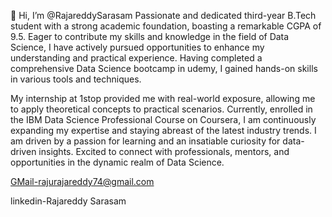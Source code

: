  👋 Hi, I’m @RajareddySarasam
Passionate and dedicated third-year B.Tech student with a strong academic foundation, boasting a remarkable CGPA of 9.5. 
Eager to contribute my skills and knowledge in the field of Data Science, I have actively pursued opportunities to enhance
my understanding and practical experience. Having completed a comprehensive Data Science bootcamp in udemy, 
I gained hands-on skills in various tools and techniques.

My internship at 1stop provided me with real-world exposure,
allowing me to apply theoretical concepts to practical scenarios. Currently, enrolled in the IBM Data Science Professional Course on Coursera, 
I am continuously expanding my expertise and staying abreast of the latest industry trends.
I am driven by a passion for learning and an insatiable curiosity for data-driven insights. 
Excited to connect with professionals, mentors, and opportunities in the dynamic realm of Data Science.

GMail-rajurajareddy74@gmail.com

linkedin-Rajareddy Sarasam

